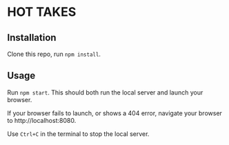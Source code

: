 # HOT TAKES #

## Installation ##
Clone this repo, run `npm install`.

## Usage ##

Run `npm start`. This should both run the local server and launch your browser.

If your browser fails to launch, or shows a 404 error, navigate your browser to http://localhost:8080.

Use `Ctrl+C` in the terminal to stop the local server.